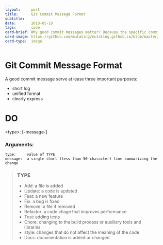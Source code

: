 ```yaml
---
layout:     post
title:      Git Commit Message Format
subtitle:   
date:       2018-05-10
tags:       code
card-brief: Why good commit messages matter? Because the specific commit messages can improve development efficiency.
card-image: https://github.com/mutating/mutating.github.io/blob/master/resources/2018/05/2018-05-10-git-commit-message-format/git.jpeg?raw=true
card-type:  image
---
```


Git Commit Message Format
==============
A good commit message serve at lease three important purposes:

* short log
* unified format
* clearly express

DO
==============
\<type\>: [-message-]

### Arguments:
	type:     value of TYPE
	message:  a single short (less than 50 character) line summarizing the change

> ### TYPE
> * Add:      a file is added
> * Update:   a code is updated
> * Feat:     a new feature
> * Fix:      a bug is fixed
> * Remove:   a file if removed
> * Refactor: a code chage that improves performance
> * Test:     adding tests
> * Chore:    changing to the build process or auxiliary tools and libraries
> * style:    changes that do not affect the meaning of the code
> * Docs:     documentation is added or changed